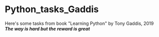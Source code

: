 # Python_tasks_Gaddis
Here's some tasks from book "Learning Python" by Tony Gaddis, 2019
<br/>***The way is hard but the reward is great***
